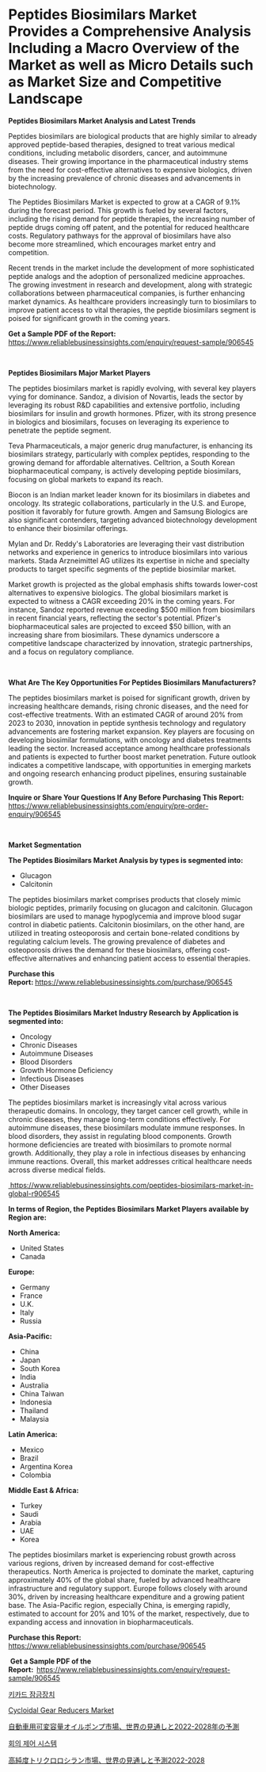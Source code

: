 <p><h1>Peptides Biosimilars Market Provides a Comprehensive Analysis Including a Macro Overview of the Market as well as Micro Details such as Market Size and Competitive Landscape</h1></p><p><strong>Peptides Biosimilars Market Analysis and Latest Trends</strong></p>
<p><p>Peptides biosimilars are biological products that are highly similar to already approved peptide-based therapies, designed to treat various medical conditions, including metabolic disorders, cancer, and autoimmune diseases. Their growing importance in the pharmaceutical industry stems from the need for cost-effective alternatives to expensive biologics, driven by the increasing prevalence of chronic diseases and advancements in biotechnology.</p><p>The Peptides Biosimilars Market is expected to grow at a CAGR of 9.1% during the forecast period. This growth is fueled by several factors, including the rising demand for peptide therapies, the increasing number of peptide drugs coming off patent, and the potential for reduced healthcare costs. Regulatory pathways for the approval of biosimilars have also become more streamlined, which encourages market entry and competition.</p><p>Recent trends in the market include the development of more sophisticated peptide analogs and the adoption of personalized medicine approaches. The growing investment in research and development, along with strategic collaborations between pharmaceutical companies, is further enhancing market dynamics. As healthcare providers increasingly turn to biosimilars to improve patient access to vital therapies, the peptide biosimilars segment is poised for significant growth in the coming years.</p></p>
<p><strong>Get a Sample PDF of the Report:&nbsp;</strong> <a href="https://www.reliablebusinessinsights.com/enquiry/request-sample/906545">https://www.reliablebusinessinsights.com/enquiry/request-sample/906545</a></p>
<p>&nbsp;</p>
<p><strong>Peptides Biosimilars Major Market Players</strong></p>
<p><p>The peptides biosimilars market is rapidly evolving, with several key players vying for dominance. Sandoz, a division of Novartis, leads the sector by leveraging its robust R&D capabilities and extensive portfolio, including biosimilars for insulin and growth hormones. Pfizer, with its strong presence in biologics and biosimilars, focuses on leveraging its experience to penetrate the peptide segment.</p><p>Teva Pharmaceuticals, a major generic drug manufacturer, is enhancing its biosimilars strategy, particularly with complex peptides, responding to the growing demand for affordable alternatives. Celltrion, a South Korean biopharmaceutical company, is actively developing peptide biosimilars, focusing on global markets to expand its reach.</p><p>Biocon is an Indian market leader known for its biosimilars in diabetes and oncology. Its strategic collaborations, particularly in the U.S. and Europe, position it favorably for future growth. Amgen and Samsung Biologics are also significant contenders, targeting advanced biotechnology development to enhance their biosimilar offerings.</p><p>Mylan and Dr. Reddy's Laboratories are leveraging their vast distribution networks and experience in generics to introduce biosimilars into various markets. Stada Arzneimittel AG utilizes its expertise in niche and specialty products to target specific segments of the peptide biosimilar market.</p><p>Market growth is projected as the global emphasis shifts towards lower-cost alternatives to expensive biologics. The global biosimilars market is expected to witness a CAGR exceeding 20% in the coming years. For instance, Sandoz reported revenue exceeding $500 million from biosimilars in recent financial years, reflecting the sector's potential. Pfizer's biopharmaceutical sales are projected to exceed $50 billion, with an increasing share from biosimilars. These dynamics underscore a competitive landscape characterized by innovation, strategic partnerships, and a focus on regulatory compliance.</p></p>
<p>&nbsp;</p>
<p><strong>What Are The Key Opportunities For Peptides Biosimilars Manufacturers?</strong></p>
<p><p>The peptides biosimilars market is poised for significant growth, driven by increasing healthcare demands, rising chronic diseases, and the need for cost-effective treatments. With an estimated CAGR of around 20% from 2023 to 2030, innovation in peptide synthesis technology and regulatory advancements are fostering market expansion. Key players are focusing on developing biosimilar formulations, with oncology and diabetes treatments leading the sector. Increased acceptance among healthcare professionals and patients is expected to further boost market penetration. Future outlook indicates a competitive landscape, with opportunities in emerging markets and ongoing research enhancing product pipelines, ensuring sustainable growth.</p></p>
<p><strong>Inquire or Share Your Questions If Any Before Purchasing This Report:</strong> <a href="https://www.reliablebusinessinsights.com/enquiry/pre-order-enquiry/906545">https://www.reliablebusinessinsights.com/enquiry/pre-order-enquiry/906545</a></p>
<p>&nbsp;</p>
<p><strong>Market Segmentation</strong></p>
<p><strong>The Peptides Biosimilars Market Analysis by types is segmented into:</strong></p>
<p><ul><li>Glucagon</li><li>Calcitonin</li></ul></p>
<p><p>The peptides biosimilars market comprises products that closely mimic biologic peptides, primarily focusing on glucagon and calcitonin. Glucagon biosimilars are used to manage hypoglycemia and improve blood sugar control in diabetic patients. Calcitonin biosimilars, on the other hand, are utilized in treating osteoporosis and certain bone-related conditions by regulating calcium levels. The growing prevalence of diabetes and osteoporosis drives the demand for these biosimilars, offering cost-effective alternatives and enhancing patient access to essential therapies.</p></p>
<p><strong>Purchase this Report:&nbsp;</strong><a href="https://www.reliablebusinessinsights.com/purchase/906545">https://www.reliablebusinessinsights.com/purchase/906545</a></p>
<p>&nbsp;</p>
<p><strong>The Peptides Biosimilars Market Industry Research by Application is segmented into:</strong></p>
<p><ul><li>Oncology</li><li>Chronic Diseases</li><li>Autoimmune Diseases</li><li>Blood Disorders</li><li>Growth Hormone Deficiency</li><li>Infectious Diseases</li><li>Other Diseases</li></ul></p>
<p><p>The peptides biosimilars market is increasingly vital across various therapeutic domains. In oncology, they target cancer cell growth, while in chronic diseases, they manage long-term conditions effectively. For autoimmune diseases, these biosimilars modulate immune responses. In blood disorders, they assist in regulating blood components. Growth hormone deficiencies are treated with biosimilars to promote normal growth. Additionally, they play a role in infectious diseases by enhancing immune reactions. Overall, this market addresses critical healthcare needs across diverse medical fields.</p></p>
<p><a href="https://www.reliablebusinessinsights.com/peptides-biosimilars-market-in-global-r906545">&nbsp;https://www.reliablebusinessinsights.com/peptides-biosimilars-market-in-global-r906545</a></p>
<p><strong>In terms of Region, the Peptides Biosimilars Market Players available by Region are:</strong></p>
<p>
    <p> <strong> North America: </strong>
        <ul>
            <li>United States</li>
            <li>Canada</li>
        </ul>
        </p> 
    <p> <strong> Europe: </strong>
        <ul>
            <li>Germany</li>
            <li>France</li>
            <li>U.K.</li>
            <li>Italy</li>
            <li>Russia</li>
        </ul>
        </p> 
    <p> <strong> Asia-Pacific: </strong>
        <ul>
            <li>China</li>
            <li>Japan</li>
            <li>South Korea</li>
            <li>India</li>
            <li>Australia</li>
            <li>China Taiwan</li>
            <li>Indonesia</li>
            <li>Thailand</li>
            <li>Malaysia</li>
        </ul>
        </p> 
    <p> <strong> Latin America: </strong>
        <ul>
            <li>Mexico</li>
            <li>Brazil</li>
            <li>Argentina Korea</li>
            <li>Colombia</li>
        </ul>
        </p> 
    <p> <strong> Middle East & Africa: </strong>
        <ul>
            <li>Turkey</li>
            <li>Saudi</li>
            <li>Arabia</li>
            <li>UAE</li>
            <li>Korea</li>
        </ul>
    </p>
    </p>
<p><p>The peptides biosimilars market is experiencing robust growth across various regions, driven by increased demand for cost-effective therapeutics. North America is projected to dominate the market, capturing approximately 40% of the global share, fueled by advanced healthcare infrastructure and regulatory support. Europe follows closely with around 30%, driven by increasing healthcare expenditure and a growing patient base. The Asia-Pacific region, especially China, is emerging rapidly, estimated to account for 20% and 10% of the market, respectively, due to expanding access and innovation in biopharmaceuticals.</p></p>
<p><strong>Purchase this Report: </strong><a href="https://www.reliablebusinessinsights.com/purchase/906545">https://www.reliablebusinessinsights.com/purchase/906545</a></p>
<p>&nbsp;<strong>Get a Sample PDF of the Report:&nbsp;&nbsp;</strong><a href="https://www.reliablebusinessinsights.com/enquiry/request-sample/906545">https://www.reliablebusinessinsights.com/enquiry/request-sample/906545</a></p>
<p><strong></strong></p>
<p><p><a href="https://medium.com/@greggibson7876/keycard-locks-market-%EC%9D%98-%EA%B8%80%EB%A1%9C%EB%B2%8C-%EC%8B%9C%EC%9E%A5-%EA%B0%9C%EC%9A%94%EB%8A%94-%EC%A0%84-%EC%84%B8%EA%B3%84-%EB%B0%8F-%EC%A3%BC%EC%9A%94-%EC%8B%9C%EC%9E%A5%EC%9D%98-%EC%82%B0%EC%97%85%EC%97%90-%EC%98%81%ED%96%A5%EC%9D%84-%EB%AF%B8%EC%B9%98%EB%8A%94-%EC%A3%BC%EC%9A%94-%ED%8A%B8%EB%A0%8C%EB%93%9C%EC%97%90-%EB%8C%80%ED%95%9C-%EB%8F%85%ED%8A%B9%ED%95%9C-%EA%B4%80%EC%A0%90%EC%9D%84-%EC%A0%9C%EA%B3%B5%ED%95%A9%EB%8B%88%EB%8B%A4-21edfbf2be7a">키카드 잠금장치</a></p><p><a href="https://www.linkedin.com/pulse/cycloidal-gear-reducers-market-share-new-trends-analysis-its-6cnpe?trackingId=%2Br%2Ff%2FOiMQKOjPlnjTh7HUg%3D%3D">Cycloidal Gear Reducers Market</a></p><p><a href="https://medium.com/@cleogerhold_78164/%E6%9C%AA%E6%9D%A5%E3%81%AB%E5%82%99%E3%81%88%E3%81%9F-%E3%82%B0%E3%83%AD%E3%83%BC%E3%83%90%E3%83%AB%E8%87%AA%E5%8B%95%E8%BB%8A%E5%8F%AF%E5%A4%89%E6%8E%92%E6%B0%97%E3%82%AA%E3%82%A4%E3%83%AB%E3%83%9D%E3%83%B3%E3%83%97%E5%B8%82%E5%A0%B4%E3%81%AB%E9%96%A2%E3%81%99%E3%82%8B%E6%88%A6%E7%95%A5%E7%9A%84%E6%B4%9E%E5%AF%9F-%E3%82%B0%E3%83%AD%E3%83%BC%E3%83%90%E3%83%AB%E3%81%AE%E5%B1%95%E6%9C%9B%E3%81%A8%E4%BA%88%E6%B8%AC2022-2028%E5%B8%82%E5%A0%B4-2024-2031-e5ee54689aeb">自動車用可変容量オイルポンプ市場、世界の見通しと2022-2028年の予測</a></p><p><a href="https://medium.com/@greggibson7876/%EC%84%B8%EA%B3%84-meeting-control-system-market-%EC%9D%80-2024%EC%97%90%EC%84%9C-2031%EB%A1%9C-%EC%97%B0%ED%8F%89%EA%B7%A0-%EC%A6%9D%EA%B0%80%EC%9C%A8%EC%9D%84-%EB%B3%B4%EC%9D%BC-%EA%B2%83%EC%9C%BC%EB%A1%9C-%EC%98%88%EC%83%81%EB%90%A9%EB%8B%88%EB%8B%A4-c846eb1ec48d">회의 제어 시스템</a></p><p><a href="https://medium.com/@cleogerhold_78164/%E9%9D%A9%E6%96%B0%E3%81%AE%E6%9C%AA%E6%9D%A5-%E3%82%B0%E3%83%AD%E3%83%BC%E3%83%90%E3%83%AB%E9%AB%98%E7%B4%94%E5%BA%A6%E3%83%88%E3%83%AA%E3%82%AF%E3%83%AD%E3%83%AD%E3%82%B7%E3%83%A9%E3%83%B3%E5%B8%82%E5%A0%B4-2022%E5%B9%B4%E3%81%8B%E3%82%892028%E5%B9%B4%E3%81%AE%E3%82%B0%E3%83%AD%E3%83%BC%E3%83%90%E3%83%AB%E5%B1%95%E6%9C%9B%E3%81%A8%E4%BA%88%E6%B8%AC-%E5%B8%82%E5%A0%B4%E6%88%90%E9%95%B7%E3%81%A8%E6%A9%9F%E4%BC%9A-2024%E5%B9%B4-2031%E5%B9%B4-9fbe382d580b">高純度トリクロロシラン市場、世界の見通しと予測2022-2028</a></p></p>